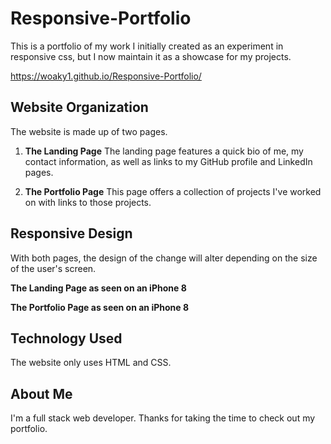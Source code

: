 # Responsive-Portfolio

This is a portfolio of my work I initially created as an experiment in responsive css, but I now maintain it as a showcase for my projects.

https://woaky1.github.io/Responsive-Portfolio/

## Website Organization
The website is made up of two pages.

1. **The Landing Page**
The landing page features a quick bio of me, my contact information, as well as links to my GitHub profile and LinkedIn pages.

2. **The Portfolio Page**
This page offers a collection of projects I've worked on with links to those projects.

## Responsive Design
With both pages, the design of the change will alter depending on the size of the user's screen.

**The Landing Page as seen on an iPhone 8**

**The Portfolio Page as seen on an iPhone 8**

## Technology Used
The website only uses HTML and CSS.

## About Me
I'm a full stack web developer. Thanks for taking the time to check out my portfolio.